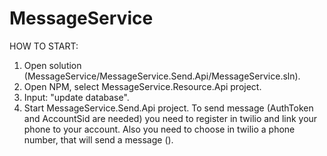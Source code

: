 # MessageService

HOW TO START:
1) Open solution (MessageService/MessageService.Send.Api/MessageService.sln).
2) Open NPM, select MessageService.Resource.Api project.
3) Input: "update database".
4) Start MessageService.Send.Api project. To send message (AuthToken and AccountSid are needed) you need to register in twilio and link your phone to your account. Also you need to choose in twilio a phone number, that will send a message ().
